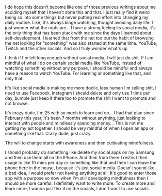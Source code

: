 I do hope this doesn't become like one of those previous writings about me scolding myself that I haven't done this and that. I just really find it weird being so into some things but never putting real effort into changing my daily routine. Like, it's always binge watching, thought avoiding daily life. I just wonder what the roots are...
I have a strong feeling its social media, it's the only thing that has been stuck with me since the days I learned about self-development. I learned that from the net too but the habit of browsing the net looking for "something" was also started at the same time. YouTube, Twitch and the other socials.
And so I truly wonder what's up

I think if I'm left long enough without social media, I will just do shit. If I am mindful of what I do on certain social media like YouTube, instead of watching something without any purpose, I should be mindful and always have a reason to watch YouTube. For learning or something like that, and only that.

It's like social media is making me more docile, less human
I'm selling shit, I need to use Facebook, Instagram I should delete and only use 1 time per day, bumble just keep it there too to promote the shit I want to promote and not browse.

It's crazy dude, I'm 25 with so much to learn and do... I had that plan since February this year, it's been 7 months without anything, just looking to interact with people and mindlessly spending money... This is not me getting my act together.
I should be very mindful of when I open an app or something like that. Crazy dude, just crazy.

The will to change starts with awareness and then cultivating mindfulness. 

I should probably do something like delete my social apps on my Samsung and then use them all on the IPhone. And then from there I restrict their usage to like 10 mins per day or something like that and then I can leave the phone here in the house, because it's just social media.
Doesn't sound like a bad idea, I would prefer not having anything at all.
It's good to enter those app with a purpose so now when I'm still developing mindfulness then I should be more careful. I definitely want to write more. To create more and learn more, I wanna just flex it on the socials, I don't want to use socials.
